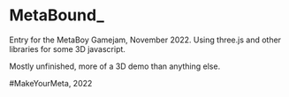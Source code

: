 # MetaBound_

Entry for the MetaBoy Gamejam, November 2022.
Using three.js and other libraries for some 3D javascript.

Mostly unfinished, more of a 3D demo than anything else. 

#MakeYourMeta, 2022

